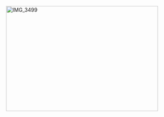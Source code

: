 <img width="416" height="289" alt="IMG_3499" src="https://github.com/user-attachments/assets/26afa80e-f0cc-41ce-910a-0f4357553845" />
